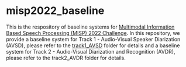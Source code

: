 # misp2022_baseline
This is the respository of baseline systems for [Multimodal Information Based Speech Processing (MISP) 2022 Challenge](https://mispchallenge.github.io/mispchallenge2022). In this repository, we provide a baseline system for Track 1 - Audio-Visual Speaker Diarization (AVSD), please refer to the [track1_AVSD](https://github.com/mispchallenge/misp2022_baseline/tree/main/track1_AVSD) folder for details and a baseline system for Track 2 - Audio-Visual Diarization and Recognition (AVDR), please refer to the track2_AVDR folder for details.
